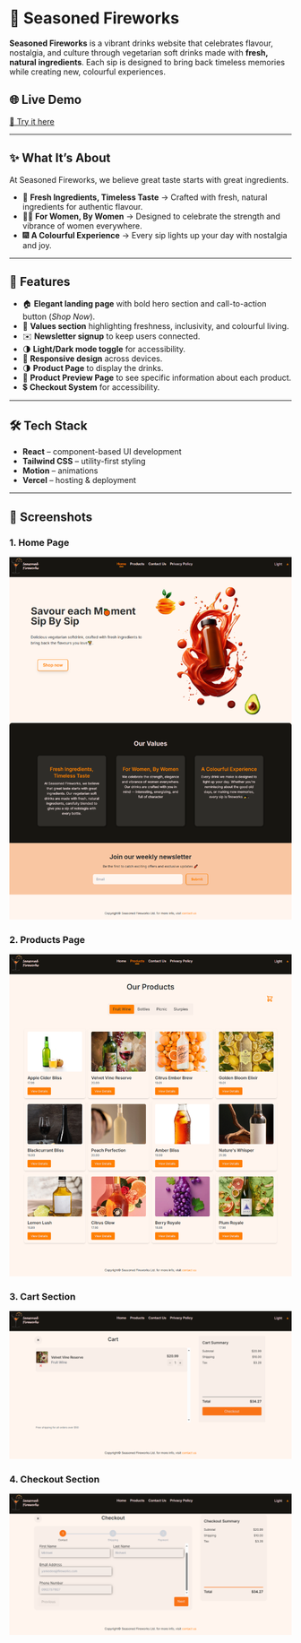 # 🍹 Seasoned Fireworks  

**Seasoned Fireworks** is a vibrant drinks website that celebrates flavour, nostalgia, and culture through vegetarian soft drinks made with **fresh, natural ingredients**. Each sip is designed to bring back timeless memories while creating new, colourful experiences.  

## 🌐 Live Demo

[🔗 Try it here](https://seasoned-fireworks.vercel.app//)

---

## ✨ What It’s About  
At Seasoned Fireworks, we believe great taste starts with great ingredients.  

- 🌿 **Fresh Ingredients, Timeless Taste** → Crafted with fresh, natural ingredients for authentic flavour.  
- 👩‍🦱 **For Women, By Women** → Designed to celebrate the strength and vibrance of women everywhere.  
- 🎆 **A Colourful Experience** → Every sip lights up your day with nostalgia and joy.  

---

## 🚀 Features  
- 🏠 **Elegant landing page** with bold hero section and call-to-action button (*Shop Now*).  
- 🌿 **Values section** highlighting freshness, inclusivity, and colourful living.  
- ✉️ **Newsletter signup** to keep users connected.  
- 🌗 **Light/Dark mode toggle** for accessibility.  
- 📱 **Responsive design** across devices.  
- 🌗 **Product Page** to display the drinks.  
- 📱 **Product Preview Page** to see specific information about each product. 
- 💲 **Checkout System** for accessibility.  
   

---

## 🛠️ Tech Stack  
- **React** – component-based UI development  
- **Tailwind CSS** – utility-first styling  
- **Motion** – animations
- **Vercel** – hosting & deployment  

---

## 📸 Screenshots

### 1. Home Page
![Mood Input](/public/homepage.png)

### 2. Products Page
![Song Cards](/public/products.png)

### 3. Cart Section
![Mood Input](/public/cart.png)

### 4. Checkout Section
![Song Cards](/public/checkout.png)

